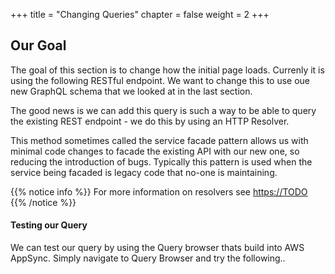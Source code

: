 +++
title = "Changing Queries"
chapter = false
weight = 2
+++

## Our Goal
The goal of this section is to change how the initial page loads.   Currenly it is using the following RESTful endpoint.  We want to change this to use oue new GraphQL schema that we looked at in the last section.

The good news is we can add this query is such a way to be able to query the existing REST endpoint - we do this by using an HTTP Resolver.

This method sometimes called the service facade pattern allows us with minimal code changes to facade the existing API with our new one, so reducing the introduction of bugs.
Typically this pattern is used when the service being facaded is legacy code that no-one is maintaining.




{{% notice info %}}
For more information on resolvers see [https://TODO](https://TODO)
{{% /notice %}}

#### Testing our Query
We can test our query by using the Query browser thats build into AWS AppSync.  Simply navigate to Query Browser and try the following..


